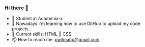 ### Hi there 👋

- 🌱 Student at Academia-x
- :dart: Nowadays I'm learning how to use GitHub 
         to upload my code projects...
- 💠 Current skills:
         HTML || CSS
- 📫 How to reach me: pwilmanp@gmail.com

